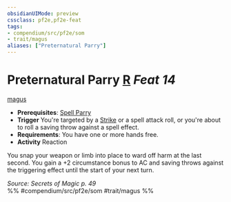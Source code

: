 ```yaml
---
obsidianUIMode: preview
cssclass: pf2e,pf2e-feat
tags:
- compendium/src/pf2e/som
- trait/magus
aliases: ["Preternatural Parry"]
---
```

# Preternatural Parry  [R](chapter-9-playing-the-game.md#Actions "Reaction") *Feat 14*  
[magus](Reference/Rules/Traits/magus-som.md "Magus Class Trait")  

- **Prerequisites**: [Spell Parry](spell-parry-som.md)
- **Trigger** You're targeted by a [Strike](strike.md) or a spell attack roll, or you're about to roll a saving throw against a spell effect.
- **Requirements**: You have one or more hands free.
- **Activity** Reaction

You snap your weapon or limb into place to ward off harm at the last second. You gain a +2 circumstance bonus to AC and saving throws against the triggering effect until the start of your next turn.

*Source: Secrets of Magic p. 49*  
%% #compendium/src/pf2e/som #trait/magus %%